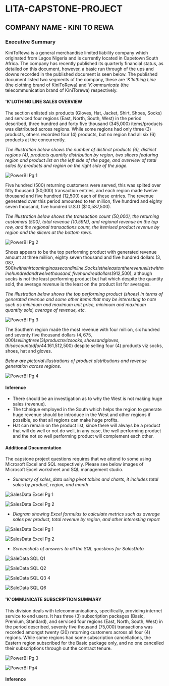 # LITA-CAPSTONE-PROJECT
## COMPANY NAME - KINI TO REWA
### Executive Summary
KiniToRewa is a general merchandise limited liability company which originated from Lagos Nigeria and is currently located in Capetown South Africa.
The company has recently published its quarterly financial status, as detailed on this document, however, a basic run through of the ups and downs recorded in the published document is seen below.
The published document listed two segments of the company, these are *'K'lothing Line* (the clothing brand of KiniToRewa) and *'K'ommunicate* (the telecommunication brand of KiniTorewa) respectively. 

#### 'K'LOTHING LINE SALES OVERVIEW
The section enlisted six products (Gloves, Hat, Jacket, Shirt, Shoes, Socks) and serviced four regions (East, North, South, West) in the period described, three hundred and forty five thousand (345,000) items/products was distributed across regions. While some regions had only three (3) products, others recorded four (4) products, but no region had all six (6) products at the concurrently.

*The illustration below shows the number of distinct products (6), distinct regions (4), products quantity distribution by region, two slicers featuring region and product list on the left side of the page, and overview of total sales by products and region on the right side of the page.*

![PowerBI Pg 1](https://github.com/user-attachments/assets/24b5f0f2-87ff-4392-8f31-e3e9f2d9cc75)

Five hundred (500) returning customers were served, this was splited over fifty thousand (50,000) transaction entries, and each region made twelve thousand and five hundred (12,500) each of these entries. The revenue generated over this period amounted to ten million, five hundred and eighty seven thousand, five hundred U.S.D ($10,587,500).

*The illustration below shows the transaction count (50,000), the returning customers (500), total revenue (10.59M), and regional revenue on the top row, and the regional transactions count, the itemised product revenue by region and the slicers at the bottom rows.*

![PowerBI Pg 2](https://github.com/user-attachments/assets/b5e0a374-a68a-42af-82f5-c8dc59d5e6f5)

Shoes appears to be the top performing product with generated revenue amount at three million, eighty seven thousand and five hundred dollars ($3,087,500) with shirt coming in as second in line. Socks is the least on the revenue list with nine hundred and twelve thousand, five hundred dollars ($912,500), although socks is not the least performing product but hat which despite the quantity sold, the average revenue is the least on the product list for averages.

*The illustration below shows the top performing product (shoes) in terms of generated revenue and some other items that may be interesting to note such as minimum and maximum unit price, minimum and maximum quantity sold, average of revenue, etc.*

![PowerBI Pg 3](https://github.com/user-attachments/assets/f698755e-4a13-4124-be9b-6a30c45846cd)

The Southern region made the most revenue with four million, six hundred and seventy five thousand dollars ($4,675,000) selling three (3) products viz socks, shoes and gloves, this accounted for 44.16% of the total revenue, while the Western region made the least revenue, one million, five hundred and twelve thousand, five hundred dollars ($1,512,500) despite selling four (4) products viz socks, shoes, hat and gloves.

*Below are pictorial illustrations of product distributions and revenue generation across regions.*

![PowerBI Pg 4](https://github.com/user-attachments/assets/0d0ac58f-4755-4070-a325-30a81a625cc7)

#### Inference
- There should be an investigation as to why the West is not making huge sales (revenue).
- The tchnique employed in the South which helps the region to generate huge revenue should be introduce in the West and other regions if possible, so that all regions can make huge profits.
- Hat can remain on the product list, since there will always be a product that will do well or not do well, in any case, the well performing product and the not so well performing product will complement each other.

#### Additional Documentation
The capstone project questions requires that we attend to some using Microsoft Excel and SQL respectively.
Please see below images of Microsoft Excel worksheet and SQL management studio.

- *Summary of sales_data using pivot tables and charts, it includes total sales by product, region, and month*

![SalesData Excel Pg 1](https://github.com/user-attachments/assets/345d20cf-d486-4abc-8c0c-7d596a884536)

![SalesData Excel Pg 2](https://github.com/user-attachments/assets/43d27df6-acce-4f1d-b2ab-fa531b9e13f0)

- *Diagram showing Excel formulas to calculate metrics such as average sales per product, total revenue by region, and other interesting report*

![SalesData Excel Pg 1](https://github.com/user-attachments/assets/31210368-d75f-49f8-8f66-1c00a24d9a2e)

![SalesData Excel Pg 2](https://github.com/user-attachments/assets/f4ee34b6-b5c1-46b1-9b09-5fdf5594c07e)

- *Screenshots of answers to all the SQL questions for SalesData*

![SaleData SQL Q1](https://github.com/user-attachments/assets/e1eff57e-43c0-49fe-bcf6-150e161dc758)

![SaleData SQL Q2](https://github.com/user-attachments/assets/8e441f60-be24-491f-891a-eb226acdd7f8)

![SaleData SQL Q3 4](https://github.com/user-attachments/assets/c5fd8a1d-09d5-4615-b821-291882b59f3c)

![SaleData SQL Q6](https://github.com/user-attachments/assets/5ee081d0-53d3-4739-9a0b-e56dc6ab2824)


  #### 'K'OMMUNICATE SUBSCRIPTION SUMMARY
This division deals with telecommunications, specifically, providing internet service to end users. It has three (3) subscription packages (Basic, Premium, Standard), and serviced four regions (East, North, South, West) in the period described, seventy five thousand (75,000) transactions was recorded amongst twenty (20) returning customers across all four (4) regions. While some regions had some subscription cancellations, the Eastern region subscribed for the Basic package only, and no one cancelled their subscriptions through out the contract tenure. 

![PowerBI Pg 3](https://github.com/user-attachments/assets/5fcae494-f494-46ee-a566-28fb323b2bf5)

![PowerBI Pg4](https://github.com/user-attachments/assets/00a09ca7-396d-40ce-9bf4-c137320ad11b)

#### Inference
